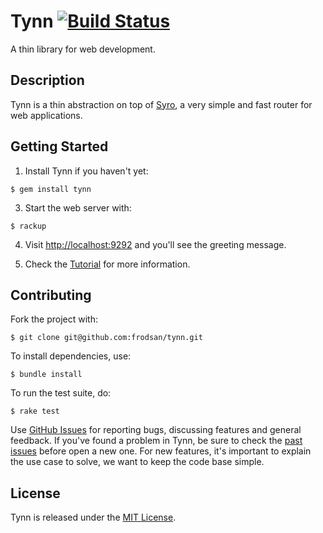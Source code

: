 Tynn [![Build Status](https://travis-ci.org/frodsan/tynn.svg)](https://travis-ci.org/frodsan/tynn)
====

A thin library for web development.

Description
-----------

Tynn is a thin abstraction on top of [Syro][syro], a very simple and fast
router for web applications.

Getting Started
---------------

1. Install Tynn if you haven't yet:

```
$ gem install tynn
```

3. Start the web server with:

```
$ rackup
```

4. Visit <http://localhost:9292> and you'll see the greeting message.

5. Check the [Tutorial](http://tynn.xyz/tutorial.html) for more information.

Contributing
------------

Fork the project with:

```
$ git clone git@github.com:frodsan/tynn.git
```

To install dependencies, use:

```
$ bundle install
```

To run the test suite, do:

```
$ rake test
```

Use [GitHub Issues][issues] for reporting bugs, discussing features and
general feedback.  If you've found a problem in Tynn, be sure to check
the [past issues](https://github.com/frodsan/tynn/issues?state=closed)
before open a new one. For new features, it's important to explain the
use case to solve, we want to keep the code base simple.

License
-------

Tynn is released under the [MIT License][mit].

[contributing]: https://github.com/frodsan/tynn/blob/master/CONTRIBUTING.md
[issues]: https://github.com/frodsan/tynn/issues
[mit]: http://www.opensource.org/licenses/MIT
[start]: http://tynn.xyz/tutorial.html
[syro]: http://soveran.github.io/syro/

